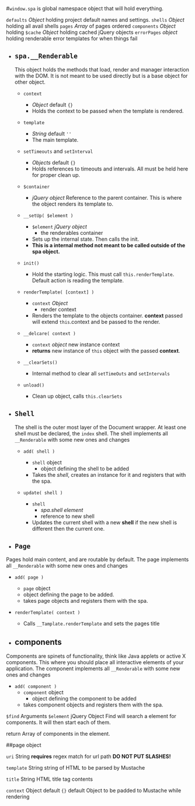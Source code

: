 
#`window.spa`
is global namespace object that will hold everything.

`defaults` *Object* holding project default names and settings.
`shells` *Object* holding all avail shells
`pages` *Array* of pages ordered
`components` *Object* holding
`$cache` *Object* holding cached jQuery objects
`errorPages` *object* holding renderable error templates for when things fail
 

* ## `spa.__Renderable`
  This object holds the methods that load, render and manager interaction with the DOM. It is not meant to be used directly but is a base object for other object.
 
  * `context`
    * *Object* default `{}`
    * Holds the context to be passed when the template is rendered.
 
  * `template`
    * *String* default `''`
    * The main template.
 
  * `setTimeouts` and `setInterval`
    * *Objects* default `{}`
    * Holds references to timeouts and intervals. All must be held here for proper clean up.
 
  * `$container`
    * *jQuery object*
    Reference to the parent container. This is where the object renders its template to.
 
  * `__setUp( $element )`
    * `$element` *jQuery object*
      * the renderables container
    * Sets up the internal state. Then calls the init.
    * **This is a internal method not meant to be called outside of the spa object.**
 
  * `init()`
    * Hold the starting logic. This must call `this.renderTemplate`. Default action is reading the template.
 
  * `renderTemplate( [context] )`
    * `context` *Object* 
      * render context
    * Renders the template to the objects container. **context** passed will extend `this`.context and be passed to the render.

  * `__delcare( context )`
    * `context` *object* new instance context
    * **returns** new instance of `this` object with the passed **context**.

  * `__clearSets()`
    * Internal method to clear all `setTimeOuts` and `setIntervals`

  * `unload()`
    * Clean up object, calls `this.clearSets`


* ## `Shell` 
  The shell is the outer most layer of the Document wrapper. At least one shell must be declared, the `index` shell. The shell implements all `__Renderable` with some new ones and changes

  * `add( shell )`
    * `shell` object
      * object defining the shell to be added
    * Takes the *shell*, creates an instance for it and registers that with the spa.

  * `update( shell )`
    * `shell`
   		* *spa.shell element*
      * reference to new shell
    * Updates the  current shell with a new **shell** if the new shell is different then the current one.


* ## `Page`
Pages hold main content, and are routable by default. The page implements all `__Renderable` with some new ones and changes

  * `add( page )`
	* `page` object
	* object defining the page to be added.
    * takes page objects and registers them with the spa.

  * `renderTemplate( context )`
    * Calls `__Tamplate.renderTemplate` and sets the pages title


* ## components
Components are spinets of functionality, think like Java applets or active X components. This where you should place all interactive elements of your application. The component implements all `__Renderable` with some new ones and changes

  * `add( component )`
	* `component` object
	  * object defining the component to be added
    * takes component objects and registers them with the spa.


`$find`
Arguments
	`$element` jQuery Object 
Find will search a element for components. It will then start each of them.

return Array of components in the element.



##page object

`uri` String **requires**
	regex match for url path
	**DO NOT PUT SLASHES!**

`template` String
	string of HTML to be parsed by Mustache

`title` String
	HTML title tag contents

`context` Object default `{}`
	default Object to be padded to Mustache while rendering
